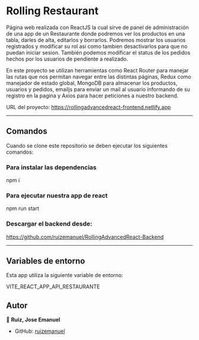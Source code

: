 # Rolling Restaurant

Página web realizada con ReactJS la cual sirve de panel de administración de una app de un Restaurante donde podremos ver los productos en una tabla, darles de alta, editarlos y borrarlos. Podremos mostrar los usuarios registrados y modificar su rol asi como tambien desactivarlos para que no puedan iniciar sesion. También podemos modificar el status
de los pedidos hechos por los usuarios de pendiente a realizado.

En este proyecto se utilizan herramientas como React Router para manejar las rutas que nos permitan navegar entre las distintas páginas, Redux como manejador de estado global, MongoDB para almacenar los productos, usuarios y pedidos, emailjs para enviar un mail al usuario informando de su registro en la pagina y Axios para hacer peticiones a nuestro backend.

URL del proyecto: https://rollingadvancedreact-frontend.netlify.app

---

## Comandos

Cuando se clone este repositorio se deben ejecutar los siguientes comandos:

### Para instalar las dependencias
npm i 

### Para ejecutar nuestra app de react
npm run start

### Descargar el backend desde:
https://github.com/ruizemanuel/RollingAdvancedReact-Backend

---
## Variables de entorno

Esta app utiliza la siguiente variable de entorno:

VITE_REACT_APP_API_RESTAURANTE

## Autor

👤 **Ruiz, Jose Emanuel**

* GitHub: [ruizemanuel](https://github.com/ruizemanuel)
